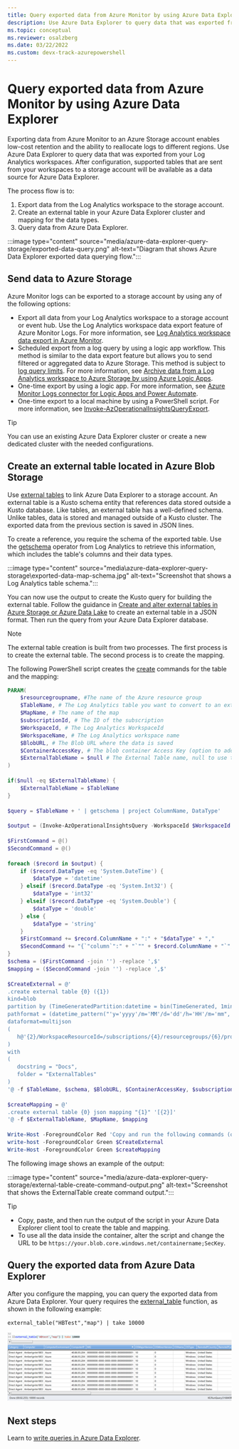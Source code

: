 ```yaml
---
title: Query exported data from Azure Monitor by using Azure Data Explorer
description: Use Azure Data Explorer to query data that was exported from your Log Analytics workspace to an Azure Storage account.
ms.topic: conceptual
ms.reviewer: osalzberg
ms.date: 03/22/2022
ms.custom: devx-track-azurepowershell
---
```


# Query exported data from Azure Monitor by using Azure Data Explorer
Exporting data from Azure Monitor to an Azure Storage account enables low-cost retention and the ability to reallocate logs to different regions. Use Azure Data Explorer to query data that was exported from your Log Analytics workspaces. After configuration, supported tables that are sent from your workspaces to a storage account will be available as a data source for Azure Data Explorer.

The process flow is to:

1. Export data from the Log Analytics workspace to the storage account.
1. Create an external table in your Azure Data Explorer cluster and mapping for the data types.
1. Query data from Azure Data Explorer.

:::image type="content" source="media/azure-data-explorer-query-storage/exported-data-query.png" alt-text="Diagram that shows Azure Data Explorer exported data querying flow.":::

## Send data to Azure Storage
Azure Monitor logs can be exported to a storage account by using any of the following options:

- Export all data from your Log Analytics workspace to a storage account or event hub. Use the Log Analytics workspace data export feature of Azure Monitor Logs. For more information, see [Log Analytics workspace data export in Azure Monitor](./logs-data-export.md).
- Scheduled export from a log query by using a logic app workflow. This method is similar to the data export feature but allows you to send filtered or aggregated data to Azure Storage. This method is subject to [log query limits](../service-limits.md#log-analytics-workspaces). For more information, see [Archive data from a Log Analytics workspace to Azure Storage by using Azure Logic Apps](./logs-export-logic-app.md).
- One-time export by using a logic app. For more information, see [Azure Monitor Logs connector for Logic Apps and Power Automate](../../connectors/connectors-azure-monitor-logs.md).
- One-time export to a local machine by using a PowerShell script. For more information, see [Invoke-AzOperationalInsightsQueryExport](https://www.powershellgallery.com/packages/Invoke-AzOperationalInsightsQueryExport).

> [!TIP]
> You can use an existing Azure Data Explorer cluster or create a new dedicated cluster with the needed configurations.

## Create an external table located in Azure Blob Storage
Use [external tables](/azure/data-explorer/kusto/query/schema-entities/externaltables) to link Azure Data Explorer to a storage account. An external table is a Kusto schema entity that references data stored outside a Kusto database. Like tables, an external table has a well-defined schema. Unlike tables, data is stored and managed outside of a Kusto cluster. The exported data from the previous section is saved in JSON lines.

To create a reference, you require the schema of the exported table. Use the [getschema](/azure/data-explorer/kusto/query/getschemaoperator) operator from Log Analytics to retrieve this information, which includes the table's columns and their data types.

:::image type="content" source="media\azure-data-explorer-query-storage\exported-data-map-schema.jpg" alt-text="Screenshot that shows a Log Analytics table schema.":::

You can now use the output to create the Kusto query for building the external table.
Follow the guidance in [Create and alter external tables in Azure Storage or Azure Data Lake](/azure/data-explorer/kusto/management/external-tables-azurestorage-azuredatalake) to create an external table in a JSON format. Then run the query from your Azure Data Explorer database.

>[!NOTE]
>The external table creation is built from two processes. The first process is to create the external table. The second process is to create the mapping.

The following PowerShell script creates the [create](/azure/data-explorer/kusto/management/external-tables-azurestorage-azuredatalake#create-external-table-mapping) commands for the table and the mapping:

```powershell
PARAM(
    $resourcegroupname, #The name of the Azure resource group
    $TableName, # The Log Analytics table you want to convert to an external table
    $MapName, # The name of the map
    $subscriptionId, # The ID of the subscription
    $WorkspaceId, # The Log Analytics WorkspaceId
    $WorkspaceName, # The Log Analytics workspace name
    $BlobURL, # The Blob URL where the data is saved
    $ContainerAccessKey, # The blob container Access Key (option to add an SAS URL)
    $ExternalTableName = $null # The External Table name, null to use the same name
)

if($null -eq $ExternalTableName) {
    $ExternalTableName = $TableName
}

$query = $TableName + ' | getschema | project ColumnName, DataType'

$output = (Invoke-AzOperationalInsightsQuery -WorkspaceId $WorkspaceId -Query $query).Results

$FirstCommand = @()
$SecondCommand = @()

foreach ($record in $output) {
    if ($record.DataType -eq 'System.DateTime') {
        $dataType = 'datetime'
    } elseif ($record.DataType -eq 'System.Int32') {
        $dataType = 'int32'
    } elseif ($record.DataType -eq 'System.Double') {
        $dataType = 'double'
    } else {
        $dataType = 'string'
    }
    $FirstCommand += $record.ColumnName + ":" + "$dataType" + ","
    $SecondCommand += "{`"column`":" + "`"" + $record.ColumnName + "`"," + "`"datatype`":`"$dataType`",`"path`":`"$." + $record.ColumnName + "`"},"
}
$schema = ($FirstCommand -join '') -replace ',$'
$mapping = ($SecondCommand -join '') -replace ',$'

$CreateExternal = @'
.create external table {0} ({1})
kind=blob
partition by (TimeGeneratedPartition:datetime = bin(TimeGenerated, 1min))
pathformat = (datetime_pattern("'y='yyyy'/m='MM'/d='dd'/h='HH'/m='mm", TimeGeneratedPartition))
dataformat=multijson
(
   h@'{2}/WorkspaceResourceId=/subscriptions/{4}/resourcegroups/{6}/providers/microsoft.operationalinsights/workspaces/{5};{3}'
)
with
(
   docstring = "Docs",
   folder = "ExternalTables"
)
'@ -f $TableName, $schema, $BlobURL, $ContainerAccessKey, $subscriptionId, $WorkspaceName.ToLower(), $resourcegroupname.ToLower(),$WorkspaceId

$createMapping = @'
.create external table {0} json mapping "{1}" '[{2}]'
'@ -f $ExternalTableName, $MapName, $mapping

Write-Host -ForegroundColor Red 'Copy and run the following commands (one by one), on your Azure Data Explorer cluster query window to create the external table and mappings:'
write-host -ForegroundColor Green $CreateExternal
Write-Host -ForegroundColor Green $createMapping
```

The following image shows an example of the output:

:::image type="content" source="media/azure-data-explorer-query-storage/external-table-create-command-output.png" alt-text="Screenshot that shows the ExternalTable create command output.":::

>[!TIP]
>* Copy, paste, and then run the output of the script in your Azure Data Explorer client tool to create the table and mapping.
>* To use all the data inside the container, alter the script and change the URL to be `https://your.blob.core.windows.net/containername;SecKey`.

## Query the exported data from Azure Data Explorer

After you configure the mapping, you can query the exported data from Azure Data Explorer. Your query requires the [external_table](/azure/data-explorer/kusto/query/externaltablefunction) function, as shown in the following example:

```kusto
external_table("HBTest","map") | take 10000
```

[![Screenshot that shows the Query Log Analytics exported data.](media/azure-data-explorer-query-storage/external-table-query.png)](media/azure-data-explorer-query-storage/external-table-query.png#lightbox)

## Next steps

Learn to [write queries in Azure Data Explorer](/azure/data-explorer/write-queries).
